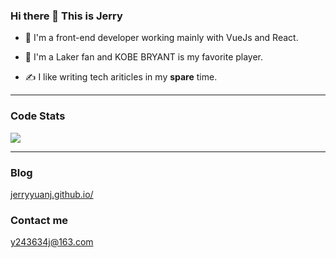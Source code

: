 

<!--
**JerryYuanJ/JerryYuanJ** is a ✨ _special_ ✨ repository because its `README.md` (this file) appears on your GitHub profile.

Here are some ideas to get you started:

- 🔭 I’m currently working on ...
- 🌱 I’m currently learning ...
- 👯 I’m looking to collaborate on ...
- 🤔 I’m looking for help with ...
- 💬 Ask me about ...
- 📫 How to reach me: ...
- 😄 Pronouns: ...
- ⚡ Fun fact: ...
-->

### Hi there 👋 This is Jerry

- 📖 I'm a front-end developer working mainly with VueJs and React.

- 🏀 I'm a Laker fan and KOBE BRYANT is my favorite player.

- ✍️ I like writing tech ariticles in my **spare** time.

----

### Code Stats

![](https://github-readme-stats.vercel.app/api?username=JerryYuanJ&theme=dark)

---

### Blog

[jerryyuanj.github.io/](https://jerryyuanj.github.io/blog/)

### Contact me

y243634j@163.com
